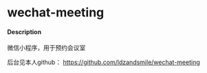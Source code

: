 # wechat-meeting

#### Description
微信小程序，用于预约会议室

后台见本人github： https://github.com/ldzandsmile/wechat-meeting